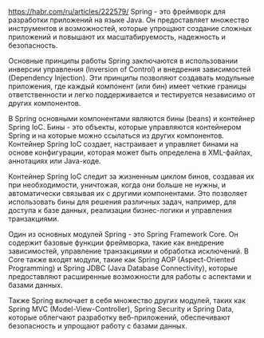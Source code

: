 https://habr.com/ru/articles/222579/
Spring - это фреймворк для разработки приложений на языке Java. Он предоставляет множество инструментов и возможностей, которые упрощают создание сложных приложений и повышают их масштабируемость, надежность и безопасность.

Основные принципы работы Spring заключаются в использовании инверсии управления (Inversion of Control) и внедрения зависимостей (Dependency Injection). Эти принципы позволяют создавать модульные приложения, где каждый компонент (или бин) имеет четкие границы ответственности и легко поддерживается и тестируется независимо от других компонентов.

В Spring основными компонентами являются бины (beans) и контейнер Spring IoC. Бины - это объекты, которые управляются контейнером Spring и на которые можно ссылаться из других компонентов. Контейнер Spring IoC создает, настраивает и управляет бинами на основе конфигурации, которая может быть определена в XML-файлах, аннотациях или Java-коде.

Контейнер Spring IoC следит за жизненным циклом бинов, создавая их при необходимости, уничтожая, когда они больше не нужны, и автоматически связывая их с другими компонентами. Это позволяет использовать бины для решения различных задач, например, для доступа к базе данных, реализации бизнес-логики и управления транзакциями.

Один из основных модулей Spring - это Spring Framework Core. Он содержит базовые функции фреймворка, такие как внедрение зависимостей, управление транзакциями и обработка исключений. В Core также входят модули, такие как Spring AOP (Aspect-Oriented Programming) и Spring JDBC (Java Database Connectivity), которые предоставляют расширенные возможности для работы с аспектами и базами данных.

Также Spring включает в себя множество других модулей, таких как Spring MVC (Model-View-Controller), Spring Security и Spring Data, которые облегчают разработку веб-приложений, обеспечивают безопасность и упрощают работу с базами данных.